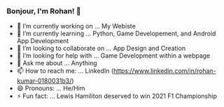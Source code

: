 ### Bonjour, I'm Rohan! 👋

- 🔭 I’m currently working on ... My Webiste
- 🌱 I’m currently learning ... Python, Game Developement, and Android App Development
- 👯 I’m looking to collaborate on ... App Design and Creation
- 🤔 I’m looking for help with ... Game Development within a webpage
- 💬 Ask me about ... Anything 
- 📫 How to reach me: ... LinkedIn (https://www.linkedin.com/in/rohan-kumar-0180031b3/)
- 😄 Pronouns: ... He/Him
- ⚡ Fun fact: ... Lewis Hamiliton deserved to win 2021 F1 Championship
